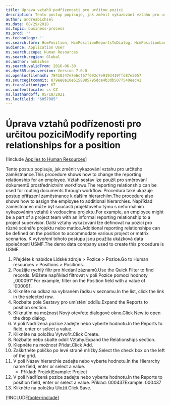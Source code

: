 ```yaml
---
title: Úprava vztahů podřízenosti pro určitou pozici
description: Tento postup popisuje, jak změnit vykazování vztahu pro určitého zaměstnance.
author: andreabichsel
ms.date: 08/29/2018
ms.topic: business-process
ms.prod: ''
ms.technology: ''
ms.search.form: HcmPosition, HcmPositionReportsToDialog, HcmPositionLookup, HcmPersonnelManagementWorkspace
audience: Application User
ms.search.scope: Human Resources
ms.search.region: Global
ms.author: anbichse
ms.search.validFrom: 2016-06-30
ms.dyn365.ops.version: Version 7.0.0
ms.openlocfilehash: 78410347e7e6cf67f692c7e9193419ffd87e3057
ms.sourcegitcommit: 879ee8a10e6158885795dce4b3db5077540eec41
ms.translationtype: HT
ms.contentlocale: cs-CZ
ms.lasthandoff: 05/18/2021
ms.locfileid: "6057085"
---
```

# <a name="modify-reporting-relationships-for-a-position"></a><span data-ttu-id="08dcb-103">Úprava vztahů podřízenosti pro určitou pozici</span><span class="sxs-lookup"><span data-stu-id="08dcb-103">Modify reporting relationships for a position</span></span>

[!include [Applies to Human Resources](../includes/applies-to-hr.md)]



<span data-ttu-id="08dcb-104">Tento postup popisuje, jak změnit vykazování vztahu pro určitého zaměstnance.</span><span class="sxs-lookup"><span data-stu-id="08dcb-104">This procedure shows how to change the reporting relationship for an employee.</span></span> <span data-ttu-id="08dcb-105">Vztah sestav lze použít pro směrování dokumentů prostřednictvím workflowu.</span><span class="sxs-lookup"><span data-stu-id="08dcb-105">The reporting relationship can be used for routing documents through workflow.</span></span> <span data-ttu-id="08dcb-106">Procedura také ukazuje postup přiřazení zaměstnance k dalším hierarchiím.</span><span class="sxs-lookup"><span data-stu-id="08dcb-106">The procedure also shows how to assign the employee to additional hierarchies.</span></span> <span data-ttu-id="08dcb-107">Například zaměstnanec může být součástí projektového týmu s neformálním vykazováním vztahů k vedoucímu projektu.</span><span class="sxs-lookup"><span data-stu-id="08dcb-107">For example, an employee might be a part of a project team with an informal reporting relationship to a project supervisor.</span></span> <span data-ttu-id="08dcb-108">Další vztahy vykazování lze definovat na pozici pro různé scénáře projektu nebo matice.</span><span class="sxs-lookup"><span data-stu-id="08dcb-108">Additional reporting relationships can be defined on the position to accommodate various project or matrix scenarios.</span></span> <span data-ttu-id="08dcb-109">K vytvoření tohoto postupu jsou použita ukázková data společnosti USMF.</span><span class="sxs-lookup"><span data-stu-id="08dcb-109">The demo data company used to create this procedure is USMF.</span></span>

1. <span data-ttu-id="08dcb-110">Přejděte k nabídce Lidské zdroje > Pozice > Pozice.</span><span class="sxs-lookup"><span data-stu-id="08dcb-110">Go to Human resources > Positions > Positions.</span></span>
2. <span data-ttu-id="08dcb-111">Použijte rychlý filtr pro hledání záznamů.</span><span class="sxs-lookup"><span data-stu-id="08dcb-111">Use the Quick Filter to find records.</span></span> <span data-ttu-id="08dcb-112">Můžete například filtrovat v poli Pozice pomocí hodnoty „000091“.</span><span class="sxs-lookup"><span data-stu-id="08dcb-112">For example, filter on the Position field with a value of '000091'.</span></span>
3. <span data-ttu-id="08dcb-113">Klikněte na odkaz na vybraném řádku v seznamu.</span><span class="sxs-lookup"><span data-stu-id="08dcb-113">In the list, click the link in the selected row.</span></span>
4. <span data-ttu-id="08dcb-114">Rozbalte pole Sestavy pro umístění oddílu.</span><span class="sxs-lookup"><span data-stu-id="08dcb-114">Expand the Reports to position section.</span></span>
5. <span data-ttu-id="08dcb-115">Kliknutím na možnost Nový otevřete dialogové okno.</span><span class="sxs-lookup"><span data-stu-id="08dcb-115">Click New to open the drop dialog.</span></span>
6. <span data-ttu-id="08dcb-116">V poli Nadřízená pozice zadejte nebo vyberte hodnotu.</span><span class="sxs-lookup"><span data-stu-id="08dcb-116">In the Reports to field, enter or select a value.</span></span>
7. <span data-ttu-id="08dcb-117">Klikněte na položku Vytvořit.</span><span class="sxs-lookup"><span data-stu-id="08dcb-117">Click Create.</span></span>
8. <span data-ttu-id="08dcb-118">Rozbalte nebo sbalte oddíl Vztahy.</span><span class="sxs-lookup"><span data-stu-id="08dcb-118">Expand the Relationships section.</span></span>
9. <span data-ttu-id="08dcb-119">Klepněte na možnost Přidat.</span><span class="sxs-lookup"><span data-stu-id="08dcb-119">Click Add.</span></span>
10. <span data-ttu-id="08dcb-120">Zaškrtněte políčko po levé straně mřížky.</span><span class="sxs-lookup"><span data-stu-id="08dcb-120">Select the check box on the left of the grid.</span></span>
11. <span data-ttu-id="08dcb-121">V poli Název hierarchie zadejte nebo vyberte hodnotu.</span><span class="sxs-lookup"><span data-stu-id="08dcb-121">In the Hierarchy name field, enter or select a value.</span></span>
    * <span data-ttu-id="08dcb-122">Příklad: Projekt</span><span class="sxs-lookup"><span data-stu-id="08dcb-122">Example: Project</span></span>  
12. <span data-ttu-id="08dcb-123">V poli Nadřízená pozice zadejte nebo vyberte hodnotu.</span><span class="sxs-lookup"><span data-stu-id="08dcb-123">In the Reports to position field, enter or select a value.</span></span>  <span data-ttu-id="08dcb-124">Příklad: 000437</span><span class="sxs-lookup"><span data-stu-id="08dcb-124">Example:  000437</span></span>
13. <span data-ttu-id="08dcb-125">Klikněte na položku Uložit.</span><span class="sxs-lookup"><span data-stu-id="08dcb-125">Click Save.</span></span>



[!INCLUDE[footer-include](../includes/footer-banner.md)]